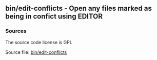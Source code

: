 ## bin/edit-conflicts - Open any files marked as being in confict using EDITOR


### Sources
<a href="#sources"></a>
The source code license is GPL

Source file: [bin/edit-conflicts](/bin/edit-conflicts)

